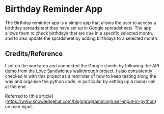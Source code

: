 # Birthday Reminder App

The Birthday reminder app is a simple app that allows the user to access a birthday spreadsheet they have set up in Google spreadsheets. The app allows them to check birthdays that are due in a specific selected month, and to also update the spradsheet by adding birthdays to a selected month.

## Credits/Reference

I set up the workarea and connected the Google sheets by following the API demo from the Love Sandwiches walkthrough project. I also consistently checked in with this project as a reminder of how to keep testing along the way and organise the python code, in particular by setting up a main() call at the end.

Referred to [this article] (https://www.knowledgehut.com/blog/programming/user-input-in-python) on user input.
